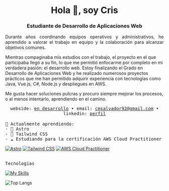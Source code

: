 <h1 align="center">Hola 👋, soy Cris</h1>
<h3 align="center">Estudiante de Desarrollo de Aplicaciones Web</h3>

<p style="text-align: justify;">
Durante años coordinando equipos operativos y administrativos, he aprendido a valorar el trabajo en equipo y la colaboración para alcanzar objetivos comunes.
  
Mientras compaginaba mis estudios con el trabajo, el proyecto en el que participaba llegó a su fin, lo que me permitió enfocarme por completo en mi verdadera pasión: el desarrollo web.
Estoy finalizando el Grado en Desarrollo de Aplicaciones Web y he realizado numerosos proyectos prácticos que me han permitido adquirir experiencia con tecnologías como Java, Vue.js, C#, Node.js y   despliegues en AWS.
  
Me gusta hacer soluciones pulcras y procuro siempre mejorar los procesos, o al menos intentarlo, aprendiendo en el camino.
</p>

<div align="center" >
  <samp>
    webside: <a href="" target="_blank">en desarrollo</a> •
    <!--cv: <a href="" target="_blank"></a> • -->
    email: <a href="mailto:cmsalvador92@gmail.com">cmsalvador92@gmail.com</a> •
    linkedin: <a href="https://www.linkedin.com/in/cristina-malmierca/">perfil</a>
  </samp>
</div>

<br>

<samp>
🌱 Actualmente aprendiendo:<br>
- 🚀 Astro <br>
- 🎨 Tailwind CSS <br>
- ☁️ Estudiando para la certificación AWS Cloud Practitioner<br>
</samp>

[![Astro](https://img.shields.io/badge/-Astro-000?logo=astro&logoColor=white)](https://astro.build/)
[![Tailwind CSS](https://img.shields.io/badge/-Tailwind_CSS-38BDF8?logo=tailwind-css&logoColor=white)](https://tailwindcss.com/)
[![AWS Cloud Practitioner](https://img.shields.io/badge/-AWS_Certified_Cloud_Practitioner-232F3E)](https://aws.amazon.com/certification/certified-cloud-practitioner/)


<br>

<samp>
  Tecnologías
</samp>

[![My Skills](https://skillicons.dev/icons?i=java,javascript,typescript,cs,html,css,vue,vuetify,pinia,bootstrap,sass,nodejs,express,dotnet,mysql,sqlite,jest,prometheus,grafana,aws,docker,kubernetes,githubactions,linux,bash,git,figma,postman,vscode,rider&perline=10)](https://skillicons.dev)


![Top Langs](https://github-readme-stats.vercel.app/api/top-langs/?username=ceemeese&layout=compact&bg_color=b0b0b0&title_color=333333&icon_color=333333&hide_border=true)
